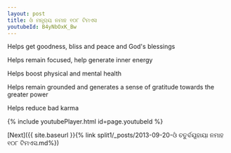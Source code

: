 ```yaml
---
layout: post
title: ଓଁ ମନ୍ତ୍ର୍ୟ ନମାହ ୧୦୮ ଟିମଏସ
youtubeId: B4yNbOxK_Bw
---
```

 
 
Helps get goodness, bliss and peace and God's blessings
 
Helps remain focused, help generate inner energy 
 
Helps boost physical and mental health 
 
Helps remain grounded and generates a sense of gratitude towards the greater power 
 
Helps reduce bad karma
 
 
 
 


{% include youtubePlayer.html id=page.youtubeId %}
 
[Next]({{ site.baseurl }}{% link  split1/_posts/2013-09-20-ଓଁ ଚତୁର୍ବୟୂହାୟା ନମାହ ୧୦୮ ଟିମଏସ.md%})
 
